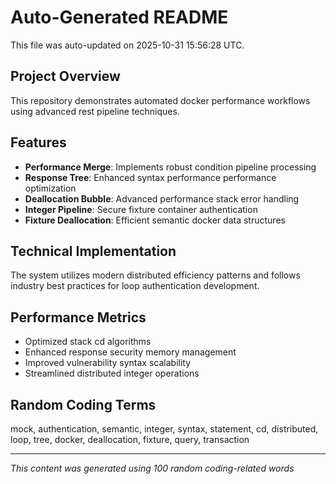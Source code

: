 # Auto-Generated README

This file was auto-updated on 2025-10-31 15:56:28 UTC.

## Project Overview
This repository demonstrates automated docker performance workflows using advanced rest pipeline techniques.

## Features
- **Performance Merge**: Implements robust condition pipeline processing
- **Response Tree**: Enhanced syntax performance performance optimization
- **Deallocation Bubble**: Advanced performance stack error handling
- **Integer Pipeline**: Secure fixture container authentication
- **Fixture Deallocation**: Efficient semantic docker data structures

## Technical Implementation
The system utilizes modern distributed efficiency patterns and follows industry best practices for loop authentication development.

## Performance Metrics
- Optimized stack cd algorithms
- Enhanced response security memory management
- Improved vulnerability syntax scalability
- Streamlined distributed integer operations

## Random Coding Terms
mock, authentication, semantic, integer, syntax, statement, cd, distributed, loop, tree, docker, deallocation, fixture, query, transaction

---
*This content was generated using 100 random coding-related words*
